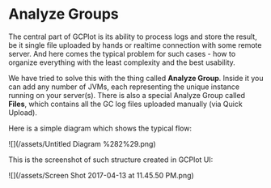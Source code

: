 # Analyze Groups

The central part of GCPlot is its ability to process logs and store the result, be it single file uploaded by hands or realtime connection with some remote server. And here comes the typical problem for such cases - how to organize everything with the least complexity and the best usability.

We have tried to solve this with the thing called **Analyze Group**. Inside it you can add any number of JVMs, each representing the unique instance running on your server\(s\). There is also a special Analyze Group called **Files**, which contains all the GC log files uploaded manually \(via Quick Upload\).

Here is a simple diagram which shows the typical flow:

![](/assets/Untitled Diagram %282%29.png)

This is the screenshot of such structure created in GCPlot UI:

![](/assets/Screen Shot 2017-04-13 at 11.45.50 PM.png)







